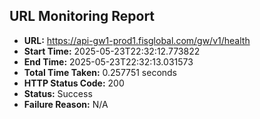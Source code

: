 ## URL Monitoring Report

- **URL:** https://api-gw1-prod1.fisglobal.com/gw/v1/health
- **Start Time:** 2025-05-23T22:32:12.773822
- **End Time:** 2025-05-23T22:32:13.031573
- **Total Time Taken:** 0.257751 seconds
- **HTTP Status Code:** 200
- **Status:** Success
- **Failure Reason:** N/A
